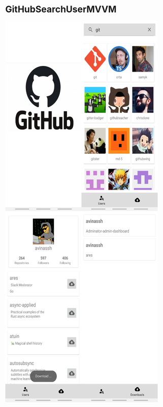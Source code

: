 # GitHubSearchUserMVVM

<img src="https://github.com/ValeraVor/GitHubSearchUserMVVM/blob/master/Screenshot_20210720-033630_GitHub%20Manger.jpg" width="240" height="600"/><img src="https://github.com/ValeraVor/GitHubSearchUserMVVM/blob/master/Screenshot_20210720-033645_GitHub%20Manger.jpg" width="240" height="600"/><img src="https://github.com/ValeraVor/GitHubSearchUserMVVM/blob/master/Screenshot_20210720-033707_GitHub%20Manger.jpg" width="240" height="600"/><img src="https://github.com/ValeraVor/GitHubSearchUserMVVM/blob/master/Screenshot_20210720-033714_GitHub%20Manger.jpg" width="240" height="600"/>
